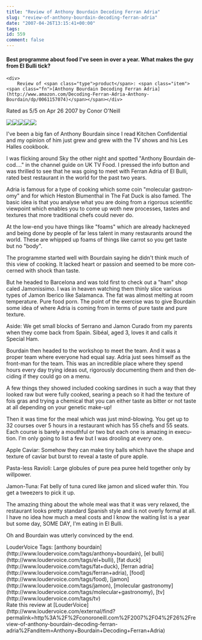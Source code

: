 ```yaml
---
title: "Review of Anthony Bourdain Decoding Ferran Adria"
slug: "review-of-anthony-bourdain-decoding-ferran-adria"
date: "2007-04-26T13:15:41+00:00"
tags:
id: 559
comment: false
---
```


<div lang="en" class="hreview">

#### Best programme about food I've seen in over a year. What makes the guy from El Bulli tick?

    <div>
        Review of <span class="type">product</span>: <span class="item"><span class="fn">[Anthony Bourdain Decoding Ferran Adria](http://www.amazon.com/Decoding-Ferran-Adria-Anthony-Bourdain/dp/0061157074)</span></span></div> 
Rated as <span class="rating">5</span>/5 on <span class="dtreviewed">Apr 26 2007</span> by <span class="reviewer vcard"><span class="fn">Conor O'Neill</span></span>
    <div><span class="stars" title="5">![](http://www.loudervoice.com/static/images/small-star.png)![](http://www.loudervoice.com/static/images/small-star.png)![](http://www.loudervoice.com/static/images/small-star.png)![](http://www.loudervoice.com/static/images/small-star.png)![](http://www.loudervoice.com/static/images/small-star.png)</span></div>
    <div class="description">

I've been a big fan of Anthony Bourdain since I read Kitchen Confidential and my opinion of him just grew and grew with the TV shows and his Les Halles cookbook.

I was flicking around Sky the other night and spotted "Anthony Bourdain decod...." in the channel guide on UK TV Food. I pressed the info button and was thrilled to see that he was going to meet with Ferran Adria of El Bulli, rated best restaurant in the world for the past two years.

Adria is famous for a type of cooking which some coin "molecular gastronomy" and for which Heston Blumenthal in The Fat Duck is also famed. The basic idea is that you analyse what you are doing from a rigorous scientific viewpoint which enables you to come up woth new processes, tastes and textures that more traditional chefs could never do.

At the low-end you have things like "foams" which are already hackneyed and being done by people of far less talent in many restaurants around the world. These are whipped up foams of things like carrot so you get taste but no "body".

The programme started well with Bourdain saying he didn't think much of this view of cooking. It lacked heart or passion and seemed to be more concerned with shock than taste.

But he headed to Barcelona and was told first to check out a "ham" shop caled Jamonissimo. I was in heaven watching them thinly slice various types of Jamon Iberico like Salamanca. The fat was almost melting at room temperature. Pure food porn. The point of the exercise was to give Bourdain some idea of where Adria is coming from in terms of pure taste and pure texture.

Aside: We get small blocks of Serrano and Jamon Curado from my parents when they come back from Spain. Sibéal, aged 3, loves it and calls it Special Ham.

Bourdain then headed to the workshop to meet the team. And it was a proper team where everyone had equal say. Adria just sees himself as the front-man for the team. This was an incredible place where they spend hours every day trying ideas out, rigorously documenting them and then deciding if they could go on a menu.

A few things they showed included cooking sardines in such a way that they looked raw but were fully cooked, searing a peach so it had the texture of fois  gras and trying a chemical that you can either taste as bitter or not taste at all depending on your genetic make-up!

Then it was time for the meal which was just mind-blowing. You get up to 32 courses over 5 hours in a restaurant which has 55 chefs and 55 seats. Each course is barely a mouthful or two but each one is amazing in execution. I'm only going to list a few but I was drooling at every one.

Apple Caviar: Somehow they can make tiny balls which have the shape and texture of caviar but burst to reveal a taste of pure apple.

Pasta-less Ravioli: Large globules of pure pea puree held together only by willpower.

Jamon-Tuna: Fat belly of tuna cured like jamon and sliced wafer thin. You get a tweezers to pick it up.

The amazing thing about the whole meal was that it was very relaxed, the restaurant looks pretty standard Spanish style and is not overly formal at all. I have no idea how much a meal costs and I know the waiting list is a year but some day, SOME DAY, I'm eating in El Bulli.

Oh and Bourdain was utterly convinced by the end.
</div>
    <div class="review_tags">LouderVoice Tags: [anthony bourdain](http://www.loudervoice.com/tags/anthony+bourdain), [el bulli](http://www.loudervoice.com/tags/el+bulli), [fat duck](http://www.loudervoice.com/tags/fat+duck), [ferran adria](http://www.loudervoice.com/tags/ferran+adria), [food](http://www.loudervoice.com/tags/food), [jamon](http://www.loudervoice.com/tags/jamon), [molecular gastronomy](http://www.loudervoice.com/tags/molecular+gastronomy), [tv](http://www.loudervoice.com/tags/tv)</div>
    <div class="rate">Rate this review at [LouderVoice](http://www.loudervoice.com/external/find?permalink=http%3A%2F%2Fconoroneill.com%2F2007%2F04%2F26%2Freview-of-anthony-bourdain-decoding-ferran-adria%2Fanditem=Anthony+Bourdain+Decoding+Ferran+Adria)</div>
</div>
